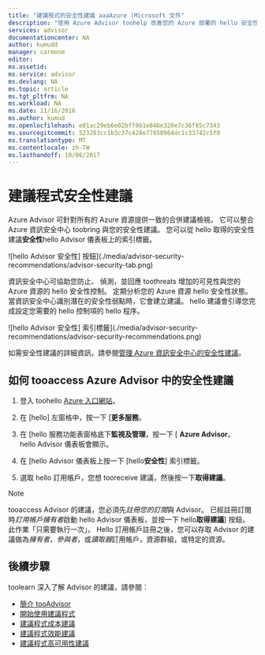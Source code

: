 ```yaml
---
title: "建議程式的安全性建議 aaaAzure |Microsoft 文件"
description: "使用 Azure Advisor toohelp 改善您的 Azure 部署的 hello 安全性。"
services: advisor
documentationcenter: NA
author: kumudd
manager: carmonm
editor: 
ms.assetid: 
ms.service: advisor
ms.devlang: NA
ms.topic: article
ms.tgt_pltfrm: NA
ms.workload: NA
ms.date: 11/16/2016
ms.author: kumud
ms.openlocfilehash: e01ac29eb6e02bff0b1e846e320e7c36f85c7343
ms.sourcegitcommit: 523283cc1b3c37c428e77850964dc1c33742c5f0
ms.translationtype: MT
ms.contentlocale: zh-TW
ms.lasthandoff: 10/06/2017
---
```

# <a name="advisor-security-recommendations"></a>建議程式安全性建議

Azure Advisor 可針對所有的 Azure 資源提供一致的合併建議檢視。 它可以整合 Azure 資訊安全中心 toobring 與您的安全性建議。 您可以從 hello 取得的安全性建議**安全性**hello Advisor 儀表板上的索引標籤。

![hello Advisor 安全性] 按鈕](./media/advisor-security-recommendations/advisor-security-tab.png)

資訊安全中心可協助您防止、 偵測，並回應 toothreats 增加的可見性與您的 Azure 資源的 hello 安全性控制。 定期分析您的 Azure 資源 hello 安全性狀態。 當資訊安全中心識別潛在的安全性弱點時，它會建立建議。 hello 建議會引導您完成設定您需要的 hello 控制項的 hello 程序。 

![hello Advisor 安全性] 索引標籤](./media/advisor-security-recommendations/advisor-security-recommendations.png)

如需安全性建議的詳細資訊，請參閱[管理 Azure 資訊安全中心的安全性建議](https://azure.microsoft.com/en-us/documentation/articles/security-center-recommendations/)。

## <a name="how-tooaccess-security-recommendations-in-azure-advisor"></a>如何 tooaccess Azure Advisor 中的安全性建議

1. 登入 toohello [Azure 入口網站](https://portal.azure.com)。

2. 在 [hello] 左窗格中，按一下 [**更多服務**。

3. 在 [hello 服務功能表窗格底下**監視及管理**，按一下 [ **Azure Advisor**。  
 hello Advisor 儀表板會顯示。

4. 在 [hello Advisor 儀表板上按一下 [hello**安全性**] 索引標籤。

5. 選取 hello 訂用帳戶，您想 tooreceive 建議，然後按一下**取得建議**。

> [!NOTE]
> tooaccess Advisor 的建議，您必須先*註冊您的訂閱*與 Advisor。 已經註冊訂閱時*訂用帳戶擁有者*啟動 hello Advisor 儀表板，並按一下 hello**取得建議**] 按鈕。 此作業「只需要執行一次」。 Hello 訂用帳戶註冊之後，您可以存取 Advisor 的建議做為*擁有者*，*參與者*，或*讀取器*訂用帳戶，資源群組，或特定的資源。

## <a name="next-steps"></a>後續步驟

toolearn 深入了解 Advisor 的建議，請參閱：
* [簡介 tooAdvisor](advisor-overview.md)
* [開始使用建議程式](advisor-get-started.md)
* [建議程式成本建議](advisor-performance-recommendations.md)
* [建議程式效能建議](advisor-performance-recommendations.md)
* [建議程式高可用性建議](advisor-high-availability-recommendations.md)


 
